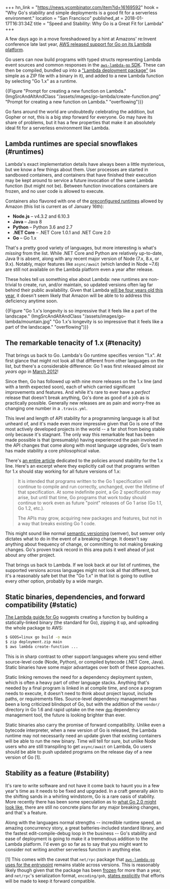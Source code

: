 +++
hn_link = "https://news.ycombinator.com/item?id=16169592"
hook = "Why Go's stability and simple deployments is a good fit for a serverless environment."
location = "San Francisco"
published_at = 2018-01-17T16:31:34Z
title = "Speed and Stability: Why Go is a Great Fit for Lambda"
+++

A few days ago in a move foreshadowed by a hint at Amazons'
re:Invent conference late last year, [AWS released support
for Go on its Lambda platform][announce].

Go users can now build programs with typed structs
representing Lambda event sources and common responses in
the [`aws-lambda-go` SDK][sdk]. These can then be compiled,
bundled up into a ["Lambda deployment package"][package]
(as simple as a ZIP file with a binary in it), and added to
a new Lambda function by selecting "Go 1.x" as a runtime.

{{Figure "Prompt for creating a new function on Lambda." (ImgSrcAndAltAndClass "/assets/images/go-lambda/create-function.png" "Prompt for creating a new function on Lambda." "overflowing")}}

Go fans around the world are undoubtedly celebrating the
addition, but Gopher or not, this is a big step forward for
everyone. Go may have its share of problems, but it has a
few properties that make it an absolutely ideal fit for a
serverless environment like Lambda.

## Lambda runtimes are special snowflakes (#runtimes)

Lambda's exact implementation details have always been a
little mysterious, but we know a few things about them.
User processes are started in sandboxed containers, and
containers that have finished their execution may be kept
around to service a future invocation of the same Lambda
function (but might not be). Between function invocations
containers are frozen, and no user code is allowed to
execute.

Containers also flavored with one of the [preconfigured
runtimes][runtimes] allowed by Amazon (this list is current
as of January 16th):

* **Node.js** – v4.3.2 and 6.10.3
* **Java** – Java 8
* **Python** – Python 3.6 and 2.7
* **.NET Core** – .NET Core 1.0.1 and .NET Core 2.0
* **Go** – Go 1.x

That's a pretty good variety of languages, but more
interesting is what's *missing* from the list. While .NET
Core and Python are relatively up-to-date, Java 9 is
absent, along with any recent major version of Node (7.x,
8.x, or 9.x). Notably, major features like `async/await`
(which landed in Node ~7.6) are still not available on
the Lambda platform even a year after release.

These holes tell us something else about Lambda: new
runtimes are non-trivial to create, run, and/or maintain,
so updated versions often lag far behind their public
availability. Given that Lambda [will be four years old
this year][history], it doesn't seem likely that Amazon
will be able to to address this deficiency anytime soon.

{{Figure "Go 1.x's longevity is so impressive that it feels like a part of the landscape." (ImgSrcAndAltAndClass "/assets/images/go-lambda/mountain.jpg" "Go 1.x's longevity is so impressive that it feels like a part of the landscape." "overflowing")}}

## The remarkable tenacity of 1.x (#tenacity)

That brings us back to Go. Lambda's Go runtime specifies
version "1.x". At first glance that might not look all that
different from other languages on the list, but there's a
considerable difference: Go 1 was first released almost
_six years ago_ in [March 2012][releases]!

Since then, Go has followed up with nine more releases on
the 1.x line (and with a tenth expected soon), each of
which carried significant improvements and features. And
while it's rare to ever have a _perfect_ release that
doesn't break anything, Go's done as good of a job as is
practically possible. Generally new releases are as pain
and worry-free as changing one number in a `.travis.yml`.

This level and length of API stability for a programming
language is all but unheard of, and it's made even *more*
impressive given that Go is one of the most actively
developed projects in the world -- a far shot from being
stable only because it's stagnant. The only way this
remarkable feat has been made possible is that (presumably)
having experienced the pain involved in the API changes
that come along with most language upgrades, Go's team has
made stability a core philosophical value.

There's [an entire article][go1] dedicated to the policies
around stability for the 1.x line. Here's an excerpt where
they explicitly call out that programs written for 1.x
should stay working for all future versions of 1.x:

> It is intended that programs written to the Go 1
> specification will continue to compile and run correctly,
> unchanged, over the lifetime of that specification. At
> some indefinite point, a Go 2 specification may arise,
> but until that time, Go programs that work today should
> continue to work even as future "point" releases of Go 1
> arise (Go 1.1, Go 1.2, etc.).
>
> The APIs may grow, acquiring new packages and features,
> but not in a way that breaks existing Go 1 code.

This might sound like normal [semantic versioning][semver]
(semver), but semver only dictates what to do in the event
of a breaking change. It doesn't say anything about
frequency of change, or committing to not making breaking
changes. Go's proven track record in this area puts it well
ahead of just about any other project.

That brings us back to Lambda. If we look back at our list
of runtimes, the supported versions across languages might
not look all that different, but it's a reasonably safe bet
that the "Go 1.x" in that list is going to outlive every
other option, probably by a wide margin.

## Static binaries, dependencies, and forward compatibility (#static)

[The Lambda guide for Go][guide] suggests creating a
function by building a statically-linked binary (the
standard for Go), zipping it up, and uploading the whole
package to AWS:

``` sh
$ GOOS=linux go build -o main
$ zip deployment.zip main
$ aws lambda create-function ...
```

This is in sharp contrast to other support languages where
you send either source-level code (Node, Python), or
compiled bytecode (.NET Core, Java). Static binaries have
some major advantages over both of these approaches.

Static linking removes the need for a dependency deployment
system, which is often a heavy part of other language
stacks. Anything that's needed by a final program is linked
in at compile time, and once a program needs to execute, it
doesn't need to think about project layout, include paths,
or requirements files. Source-level dependency management
has been a long criticized blindspot of Go, but with the
addition of the `vendor/` directory in Go 1.6 and rapid
uptake on the new [`dep`][dep] dependency management tool,
the future is looking brighter than ever.

Static binaries also carry the promise of forward
compatibility. Unlike even a bytecode interpreter, when a
new version of Go is released, the Lambda runtime may not
necessarily need an update given that existing containers
will be able to run the new binary. Time will tell for
sure, but unlike Node users who are still transpiling to
get `async/await` on Lambda, Go users should be able to
push updated programs on the release day of a new version
of Go [1].

## Stability as a feature (#stability)

It's rare to write software and not have it come back to
haunt you in a few year's time as it needs to be fixed and
upgraded. In a craft generally akin to the shifting sands
in a whirling windstorm, Go is a rare oasis of stability.
More recently there has been some speculation as to [what
Go 2.0 might look like][go2], there are still no concrete
plans for any major breaking changes, and that's a feature.

Along with the languages normal strengths -- incredible
runtime speed, an amazing concurrency story, a great
batteries-included standard library, and the fastest
edit-compile-debug loop in the business -- Go's stability
and ease of deployment is going to make it a tremendous
addition to the Lambda platform. I'd even go so far as to
say that you might want to consider not writing another
serverless function in anything else.

[1] This comes with the caveat that `net/rpc` package that
[`aws-lambda-go` uses for the entrypoint][entrypoint]
remains stable across versions. This is reasonably likely
though given that the package has been [frozen][frozen] for
more than a year, and `net/rpc`'s serialization format,
`encoding/gob`, [states explicitly][gob] that efforts will
be made to keep it forward compatible.

[announce]: https://aws.amazon.com/blogs/compute/announcing-go-support-for-aws-lambda/
[dep]: https://github.com/golang/dep
[entrypoint]: https://github.com/aws/aws-lambda-go/blob/master/lambda/entry.go
[frozen]: https://go-review.googlesource.com/c/go/+/32112
[go1]: https://golang.org/doc/go1compat
[go2]: https://blog.golang.org/toward-go2
[gob]: https://golang.org/pkg/encoding/gob/
[guide]: https://aws.amazon.com/blogs/compute/announcing-go-support-for-aws-lambda/
[history]: https://docs.aws.amazon.com/lambda/latest/dg/history.html
[package]: https://docs.aws.amazon.com/lambda/latest/dg/lambda-go-how-to-create-deployment-package.html
[releases]: https://golang.org/doc/devel/release.html#go1
[runtimes]: https://docs.aws.amazon.com/lambda/latest/dg/current-supported-versions.html
[semver]: https://semver.org/
[sdk]: https://github.com/aws/aws-lambda-go
